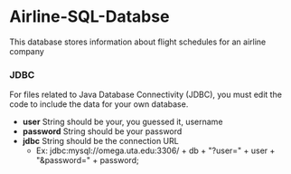 # Airline-SQL-Databse
This database stores information about flight schedules for an airline company

### JDBC
For files related to Java Database Connectivity (JDBC), you must edit the code to include the data for your own database.
- **user** String should be your, you guessed it, username
- **password** String should be your password
- **jdbc** String should be the connection URL
  - Ex: jdbc:mysql://omega.uta.edu:3306/ + db + "?user=" + user + "&password=" + password;
 
